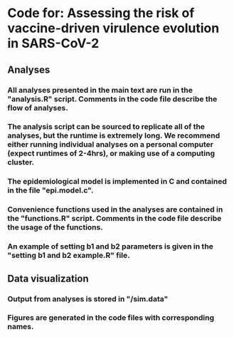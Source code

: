 # Code for: Assessing the risk of vaccine-driven virulence evolution in SARS-CoV-2
## Analyses
### All analyses presented in the main text are run in the "analysis.R" script. Comments in the code file describe the flow of analyses.
### The analysis script can be sourced to replicate all of the analyses, but the runtime is extremely long. We recommend either running individual analyses on a personal computer (expect runtimes of 2-4hrs), or making use of a computing cluster.
### The epidemiological model is implemented in C and contained in the file "epi.model.c".
### Convenience functions used in the analyses are contained in the "functions.R" script. Comments in the code file describe the usage of the functions.
### An example of setting b1 and b2 parameters is given in the "setting b1 and b2 example.R" file.
## Data visualization
### Output from analyses is stored in "/sim.data"
### Figures are generated in the code files with corresponding names.
